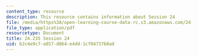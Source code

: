 ```yaml
---
content_type: resource
description: This resource contains information about Session 24
file: /media/https%3A/open-learning-course-data-rc.s3.amazonaws.com/24-235j-philosophy-of-law-spring-2012/b2c4e9c7a857d864e4dd1cf04737b0ad_MIT24_235JS12_Session24.pdf
file_type: application/pdf
resourcetype: Document
title: 24.235 Session 24
uid: b2c4e9c7-a857-d864-e4dd-1cf04737b0ad
---
```

